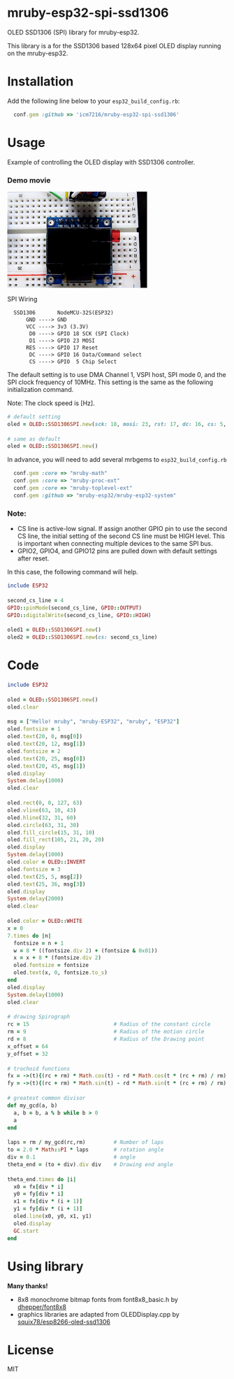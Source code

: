 # mruby-esp32-spi-ssd1306

OLED SSD1306 (SPI) library for mruby-esp32.

This library is a for the SSD1306 based 128x64 pixel OLED display running on the mruby-esp32.


# Installation

Add the following line below to your `esp32_build_config.rb`:

```ruby
  conf.gem :github => 'icm7216/mruby-esp32-spi-ssd1306'
```

# Usage

Example of controlling the OLED display with SSD1306 controller.

### Demo movie

![movie](ESP32_SSD1306_SPI_sample.gif)


SPI Wiring
```
  SSD1306       NodeMCU-32S(ESP32)
      GND ----> GND
      VCC ----> 3v3 (3.3V)
       D0 ----> GPIO 18 SCK (SPI Clock) 
       D1 ----> GPIO 23 MOSI
      RES ----> GPIO 17 Reset
       DC ----> GPIO 16 Data/Command select
       CS ----> GPIO  5 Chip Select
```

The default setting is to use DMA Channel 1, VSPI host, SPI mode 0, and the SPI clock frequency of 10MHz. This setting is the same as the following initialization command.

Note: The clock speed is [Hz].
``` ruby
# default setting
oled = OLED::SSD1306SPI.new(sck: 18, mosi: 23, rst: 17, dc: 16, cs: 5, freq: 10000000, dma_ch: 1, spi_mode: 0)

# same as default
oled = OLED::SSD1306SPI.new()
```

In advance, you will need to add several mrbgems to `esp32_build_config.rb`
```ruby
  conf.gem :core => "mruby-math"
  conf.gem :core => "mruby-proc-ext"
  conf.gem :core => "mruby-toplevel-ext"
  conf.gem :github => "mruby-esp32/mruby-esp32-system"
```

### Note:

*   CS line is active-low signal. If assign another GPIO pin to use the second CS line, the initial setting of the second CS line must be HIGH level. This is important when connecting multiple devices to the same SPI bus.
*   GPIO2, GPIO4, and GPIO12 pins are pulled down with default settings after reset.


In this case, the following command will help.
``` ruby
include ESP32

second_cs_line = 4
GPIO::pinMode(second_cs_line, GPIO::OUTPUT)
GPIO::digitalWrite(second_cs_line, GPIO::HIGH)

oled1 = OLED::SSD1306SPI.new()
oled2 = OLED::SSD1306SPI.new(cs: second_cs_line)
```

# Code
```ruby
include ESP32

oled = OLED::SSD1306SPI.new()
oled.clear

msg = ["Hello! mruby", "mruby-ESP32", "mruby", "ESP32"]
oled.fontsize = 1
oled.text(20, 0, msg[0])
oled.text(20, 12, msg[1])
oled.fontsize = 2
oled.text(20, 25, msg[0])
oled.text(20, 45, msg[1])
oled.display
System.delay(1000)
oled.clear

oled.rect(0, 0, 127, 63)
oled.vline(63, 10, 43)
oled.hline(32, 31, 60)
oled.circle(63, 31, 30)
oled.fill_circle(15, 31, 10)
oled.fill_rect(105, 21, 20, 20)
oled.display
System.delay(1000)
oled.color = OLED::INVERT
oled.fontsize = 3
oled.text(25, 5, msg[2])
oled.text(25, 36, msg[3])
oled.display
System.delay(2000)
oled.clear

oled.color = OLED::WHITE
x = 0
7.times do |n|
  fontsize = n + 1
  w = 8 * ((fontsize.div 2) + (fontsize & 0x01))
  x = x + 8 * (fontsize.div 2)
  oled.fontsize = fontsize
  oled.text(x, 0, fontsize.to_s)
end
oled.display
System.delay(1000)
oled.clear

# drawing Spirograph
rc = 15                           # Radius of the constant circle
rm = 9                            # Radius of the motion circle
rd = 8                            # Radius of the Drawing point
x_offset = 64
y_offset = 32

# trochoid functions
fx = ->(t){(rc + rm) * Math.cos(t) - rd * Math.cos(t * (rc + rm) / rm) + x_offset}
fy = ->(t){(rc + rm) * Math.sin(t) - rd * Math.sin(t * (rc + rm) / rm) + y_offset}

# greatest common divisor
def my_gcd(a, b)
  a, b = b, a % b while b > 0
  a
end

laps = rm / my_gcd(rc,rm)         # Number of laps
to = 2.0 * Math::PI * laps        # rotation angle
div = 0.1                         # angle
theta_end = (to + div).div div    # Drawing end angle

theta_end.times do |i|
  x0 = fx[div * i]
  y0 = fy[div * i]
  x1 = fx[div * (i + 1)]
  y1 = fy[div * (i + 1)]
  oled.line(x0, y0, x1, y1)
  oled.display
  GC.start
end
```


# Using library

**Many thanks!**

*   8x8 monochrome bitmap fonts from font8x8_basic.h by [dhepper/font8x8](https://github.com/dhepper/font8x8)
*   graphics libraries are adapted from OLEDDisplay.cpp by [squix78/esp8266-oled-ssd1306](https://github.com/squix78/esp8266-oled-ssd1306)


# License

MIT
